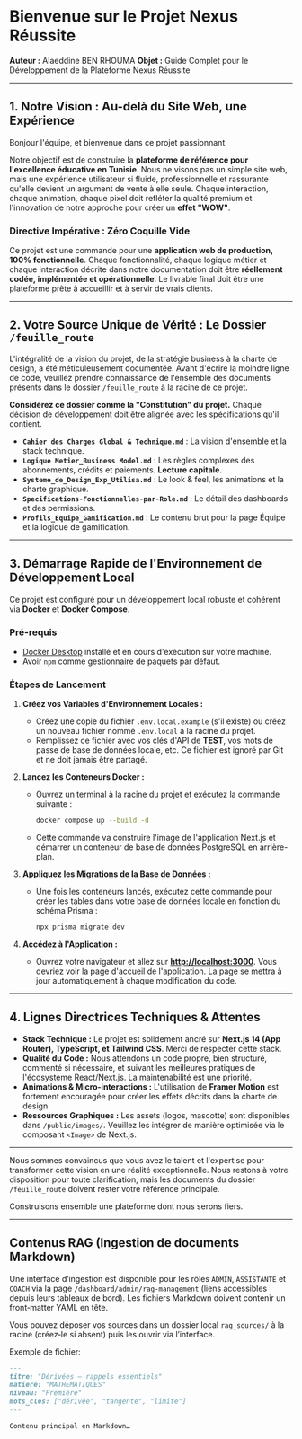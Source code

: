 # Bienvenue sur le Projet Nexus Réussite

**Auteur :** Alaeddine BEN RHOUMA
**Objet :** Guide Complet pour le Développement de la Plateforme Nexus Réussite

---

## 1. Notre Vision : Au-delà du Site Web, une Expérience

Bonjour l'équipe, et bienvenue dans ce projet passionnant.

Notre objectif est de construire la **plateforme de référence pour l'excellence éducative en Tunisie**. Nous ne visons pas un simple site web, mais une expérience utilisateur si fluide, professionnelle et rassurante qu'elle devient un argument de vente à elle seule. Chaque interaction, chaque animation, chaque pixel doit refléter la qualité premium et l'innovation de notre approche pour créer un **effet "WOW"**.

### Directive Impérative : Zéro Coquille Vide

Ce projet est une commande pour une **application web de production, 100% fonctionnelle**. Chaque fonctionnalité, chaque logique métier et chaque interaction décrite dans notre documentation doit être **réellement codée, implémentée et opérationnelle**. Le livrable final doit être une plateforme prête à accueillir et à servir de vrais clients.

---

## 2. Votre Source Unique de Vérité : Le Dossier `/feuille_route`

L'intégralité de la vision du projet, de la stratégie business à la charte de design, a été méticuleusement documentée. Avant d'écrire la moindre ligne de code, veuillez prendre connaissance de l'ensemble des documents présents dans le dossier `/feuille_route` à la racine de ce projet.

**Considérez ce dossier comme la "Constitution" du projet.** Chaque décision de développement doit être alignée avec les spécifications qu'il contient.

* **`Cahier des Charges Global & Technique.md`** : La vision d'ensemble et la stack technique.
* **`Logique Metier_Business Model.md`** : Les règles complexes des abonnements, crédits et paiements. **Lecture capitale.**
* **`Systeme_de_Design_Exp_Utilisa.md`** : Le look & feel, les animations et la charte graphique.
* **`Specifications-Fonctionnelles-par-Role.md`** : Le détail des dashboards et des permissions.
* **`Profils_Equipe_Gamification.md`** : Le contenu brut pour la page Équipe et la logique de gamification.

---

## 3. Démarrage Rapide de l'Environnement de Développement Local

Ce projet est configuré pour un développement local robuste et cohérent via **Docker** et **Docker Compose**.

### Pré-requis

* [Docker Desktop](https://www.docker.com/products/docker-desktop/) installé et en cours d'exécution sur votre machine.
* Avoir `npm` comme gestionnaire de paquets par défaut.

### Étapes de Lancement

1. **Créez vos Variables d'Environnement Locales :**
   * Créez une copie du fichier `.env.local.example` (s'il existe) ou créez un nouveau fichier nommé `.env.local` à la racine du projet.
   * Remplissez ce fichier avec vos clés d'API de **TEST**, vos mots de passe de base de données locale, etc. Ce fichier est ignoré par Git et ne doit jamais être partagé.
2. **Lancez les Conteneurs Docker :**
   * Ouvrez un terminal à la racine du projet et exécutez la commande suivante :

     ```bash
     docker compose up --build -d
     ```

   * Cette commande va construire l'image de l'application Next.js et démarrer un conteneur de base de données PostgreSQL en arrière-plan.
3. **Appliquez les Migrations de la Base de Données :**
   * Une fois les conteneurs lancés, exécutez cette commande pour créer les tables dans votre base de données locale en fonction du schéma Prisma :

     ```bash
     npx prisma migrate dev
     ```

4. **Accédez à l'Application :**
   * Ouvrez votre navigateur et allez sur [**http://localhost:3000**](http://localhost:3000). Vous devriez voir la page d'accueil de l'application. La page se mettra à jour automatiquement à chaque modification du code.

---

## 4. Lignes Directrices Techniques & Attentes

* **Stack Technique :** Le projet est solidement ancré sur **Next.js 14 (App Router), TypeScript, et Tailwind CSS**. Merci de respecter cette stack.
* **Qualité du Code :** Nous attendons un code propre, bien structuré, commenté si nécessaire, et suivant les meilleures pratiques de l'écosystème React/Next.js. La maintenabilité est une priorité.
* **Animations & Micro-interactions :** L'utilisation de **Framer Motion** est fortement encouragée pour créer les effets décrits dans la charte de design.
* **Ressources Graphiques :** Les assets (logos, mascotte) sont disponibles dans `/public/images/`. Veuillez les intégrer de manière optimisée via le composant `<Image>` de Next.js.

---

Nous sommes convaincus que vous avez le talent et l'expertise pour transformer cette vision en une réalité exceptionnelle. Nous restons à votre disposition pour toute clarification, mais les documents du dossier `/feuille_route` doivent rester votre référence principale.

Construisons ensemble une plateforme dont nous serons fiers.

---

## Contenus RAG (Ingestion de documents Markdown)

Une interface d’ingestion est disponible pour les rôles `ADMIN`, `ASSISTANTE` et `COACH` via la page `/dashboard/admin/rag-management` (liens accessibles depuis leurs tableaux de bord). Les fichiers Markdown doivent contenir un front‑matter YAML en tête.

Vous pouvez déposer vos sources dans un dossier local `rag_sources/` à la racine (créez‑le si absent) puis les ouvrir via l’interface.

Exemple de fichier:

```md
---
titre: "Dérivées – rappels essentiels"
matiere: "MATHEMATIQUES"
niveau: "Première"
mots_cles: ["dérivée", "tangente", "limite"]
---

Contenu principal en Markdown…
```
